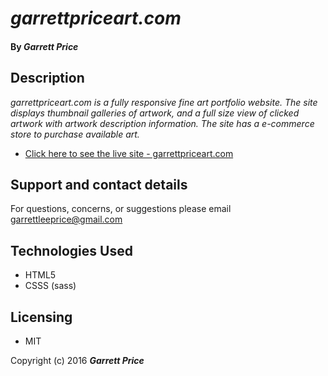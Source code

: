 # _garrettpriceart.com_


#### By _Garrett Price_


## Description

_garrettpriceart.com is a fully responsive fine art portfolio website. The site displays thumbnail galleries of artwork, and a full size view of clicked artwork with artwork description information. The site has a e-commerce store to purchase available art._

* [Click here to see the live site - garrettpriceart.com ](http://garrettleeprice.github.io/garrettpriceart.com)

## Support and contact details

For questions, concerns, or suggestions please email garrettleeprice@gmail.com


## Technologies Used

* HTML5
* CSSS (sass)

## Licensing

* MIT

Copyright (c) 2016 **_Garrett Price_**
